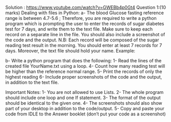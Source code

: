Solution : https://www.youtube.com/watch?v=GWEBb4p0Gt4
Question 1:(10 marks)
Dealing with files in Python:
a- The blood Glucose fasting reference range is between 4.7-5.6 ; Therefore, you are required to write a python program which is prompting the user to enter the records of sugar diabetes test for 7 days, and write them to the text file. Make sure to keep each record on a separate line in the file. You should also include a screenshot of the code and the output.
N.B: Each record will be composed of the sugar reading test result in the morning.
You should enter at least 7 records for 7 days. Moreover, the text file should hold your name.
Example: 




                
b- Write a python program that does the following:
     1- Read the lines of the created file YourName.txt using a loop.
     4- Count how many reading test will be higher than the reference normal range.
     5- Print the records of only the highest reading 
     6- Include proper screenshots of the code and the output, in addition to the text file.

Important Notes:
1- You are not allowed to use Lists.
2- The whole program should include one loop and one If statement.
3- The format of the output should be identical to the given one.
4- The screenshots should also show part of your desktop in addition to the code/output.
5- Copy and paste your code from IDLE to the Answer booklet (don’t put your code as a screenshot)
